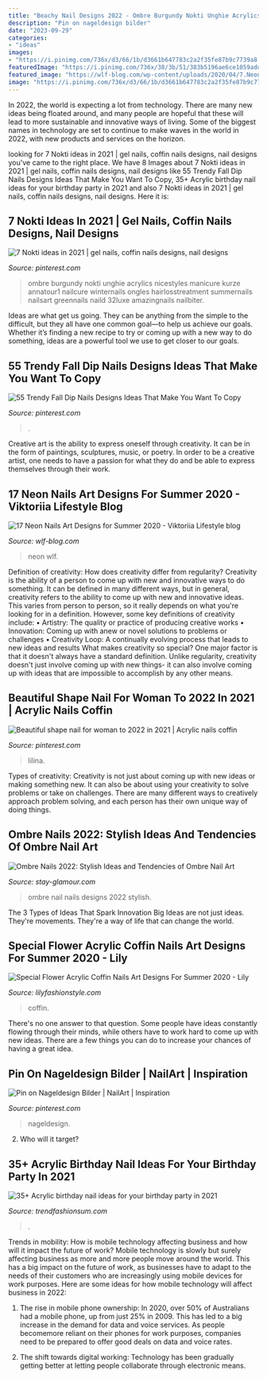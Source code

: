 ```yaml
---
title: "Beachy Nail Designs 2022 - Ombre Burgundy Nokti Unghie Acrylics Nicestyles Manicure Kurze Annatour1 Nailcure Winternails Ongles Hairlosstreatment Summernails Nailsart Greennails Naild 32luxe Amazingnails Nailbiter"
description: "Pin on nageldesign bilder"
date: "2023-09-29"
categories:
- "ideas"
images:
- "https://i.pinimg.com/736x/d3/66/1b/d3661b647783c2a2f35fe87b9c7739a8.jpg"
featuredImage: "https://i.pinimg.com/736x/38/3b/51/383b5196ae6ce1059add35f08bed55d1.jpg"
featured_image: "https://wlf-blog.com/wp-content/uploads/2020/04/7.NeonNailsVOL2.12-964x1024.jpg"
image: "https://i.pinimg.com/736x/d3/66/1b/d3661b647783c2a2f35fe87b9c7739a8.jpg"
---
```



In 2022, the world is expecting a lot from technology. There are many new ideas being floated around, and many people are hopeful that these will lead to more sustainable and innovative ways of living. Some of the biggest names in technology are set to continue to make waves in the world in 2022, with new products and services on the horizon.

	

		
looking for 7 Nokti ideas in 2021 | gel nails, coffin nails designs, nail designs you've came to the right place. We have 8 Images about 7 Nokti ideas in 2021 | gel nails, coffin nails designs, nail designs like 55 Trendy Fall Dip Nails Designs Ideas That Make You Want To Copy, 35+ Acrylic birthday nail ideas for your birthday party in 2021 and also 7 Nokti ideas in 2021 | gel nails, coffin nails designs, nail designs. Here it is:
		
    
## 7 Nokti Ideas In 2021 | Gel Nails, Coffin Nails Designs, Nail Designs

<img loading=lazy src="https://i.pinimg.com/474x/d5/37/d5/d537d5dd7c8b9b6a2e756109fa96602c.jpg" onerror="this.onerror=null;this.src='https://tse1.mm.bing.net/th?id=OIP.F8IN3zJYKCE6YWbk3j0UoQAAAA&amp;pid=15.1';" alt="7 Nokti ideas in 2021 | gel nails, coffin nails designs, nail designs">

_Source: pinterest.com_

>ombre burgundy nokti unghie acrylics nicestyles manicure kurze annatour1 nailcure winternails ongles hairlosstreatment summernails nailsart greennails naild 32luxe amazingnails nailbiter. 

	

Ideas are what get us going. They can be anything from the simple to the difficult, but they all have one common goal—to help us achieve our goals. Whether it’s finding a new recipe to try or coming up with a new way to do something, ideas are a powerful tool we use to get closer to our goals.

    
## 55 Trendy Fall Dip Nails Designs Ideas That Make You Want To Copy

<img loading=lazy src="https://i.pinimg.com/originals/c8/03/ed/c803ed5dbc7d4e3be802b47644981c03.jpg" onerror="this.onerror=null;this.src='https://tse4.mm.bing.net/th?id=OIP.cZpEFzxhqM6yCuyOS_eUzAHaKP&amp;pid=15.1';" alt="55 Trendy Fall Dip Nails Designs Ideas That Make You Want To Copy">

_Source: pinterest.com_

>. 

	

Creative art is the ability to express oneself through creativity. It can be in the form of paintings, sculptures, music, or poetry. In order to be a creative artist, one needs to have a passion for what they do and be able to express themselves through their work.

    
## 17 Neon Nails Art Designs For Summer 2020 - Viktoriia Lifestyle Blog

<img loading=lazy src="https://wlf-blog.com/wp-content/uploads/2020/04/7.NeonNailsVOL2.12-964x1024.jpg" onerror="this.onerror=null;this.src='https://tse4.mm.bing.net/th?id=OIP.7EBQfrBIFRdXKi0z_b22sAHaH3&amp;pid=15.1';" alt="17 Neon Nails Art Designs for Summer 2020 - Viktoriia Lifestyle blog">

_Source: wlf-blog.com_

>neon wlf. 

	

Definition of creativity: How does creativity differ from regularity?
Creativity is the ability of a person to come up with new and innovative ways to do something. It can be defined in many different ways, but in general, creativity refers to the ability to come up with new and innovative ideas. This varies from person to person, so it really depends on what you're looking for in a definition. However, some key definitions of creativity include: • Artistry: The quality or practice of producing creative works • Innovation: Coming up with anew or novel solutions to problems or challenges • Creativity Loop: A continually evolving process that leads to new ideas and results 
What makes creativity so special? One major factor is that it doesn't always have a standard definition. Unlike regularity, creativity doesn't just involve coming up with new things- it can also involve coming up with ideas that are impossible to accomplish by any other means.

    
## Beautiful Shape Nail For Woman To 2022 In 2021 | Acrylic Nails Coffin

<img loading=lazy src="https://i.pinimg.com/736x/d3/66/1b/d3661b647783c2a2f35fe87b9c7739a8.jpg" onerror="this.onerror=null;this.src='https://tse1.mm.bing.net/th?id=OIP.N5xfhfieg9H01ghGla1OHgHaHF&amp;pid=15.1';" alt="Beautiful shape nail for woman to 2022 in 2021 | Acrylic nails coffin">

_Source: pinterest.com_

>lilina. 

	

Types of creativity:
Creativity is not just about coming up with new ideas or making something new. It can also be about using your creativity to solve problems or take on challenges. There are many different ways to creatively approach problem solving, and each person has their own unique way of doing things.

    
## Ombre Nails 2022: Stylish Ideas And Tendencies Of Ombre Nail Art

<img loading=lazy src="https://stay-glamour.com/wp-content/uploads/2017/11/ombre-nails-2018-ombre-nail-designs-ombre-nail-art-luminous-ombre-nails-ombre-nails-2018.jpg" onerror="this.onerror=null;this.src='https://tse3.mm.bing.net/th?id=OIP.7_m4QD_oxQ4FtyXxSWpBWQHaDg&amp;pid=15.1';" alt="Ombre Nails 2022: Stylish Ideas and Tendencies of Ombre Nail Art">

_Source: stay-glamour.com_

>ombre nail nails designs 2022 stylish. 

	

The 3 Types of Ideas That Spark Innovation
Big Ideas are not just ideas. They're movements. They're a way of life that can change the world.

    
## Special Flower Acrylic Coffin Nails Art Designs For Summer 2020 - Lily

<img loading=lazy src="https://lilyfashionstyle.com/wp-content/uploads/2020/05/16-3.jpg" onerror="this.onerror=null;this.src='https://tse1.mm.bing.net/th?id=OIP.8lJnjZlGdhtKZexWB2z0eAHaJo&amp;pid=15.1';" alt="Special Flower Acrylic Coffin Nails Art Designs For Summer 2020 - Lily">

_Source: lilyfashionstyle.com_

>coffin. 

	

There's no one answer to that question. Some people have ideas constantly flowing through their minds, while others have to work hard to come up with new ideas. There are a few things you can do to increase your chances of having a great idea.

    
## Pin On Nageldesign Bilder | NailArt | Inspiration

<img loading=lazy src="https://i.pinimg.com/736x/38/3b/51/383b5196ae6ce1059add35f08bed55d1.jpg" onerror="this.onerror=null;this.src='https://tse4.mm.bing.net/th?id=OIP.biQULtmMkVKPB-3-euMcwQHaHa&amp;pid=15.1';" alt="Pin on Nageldesign Bilder | NailArt | Inspiration">

_Source: pinterest.com_

>nageldesign. 

	

2) Who will it target?

    
## 35+ Acrylic Birthday Nail Ideas For Your Birthday Party In 2021

<img loading=lazy src="https://trendfashionsum.com/wp-content/uploads/2021/05/9-18.jpg" onerror="this.onerror=null;this.src='https://tse1.mm.bing.net/th?id=OIP.gPNhAcqagwOlHq2xgaPqJQHaLH&amp;pid=15.1';" alt="35+ Acrylic birthday nail ideas for your birthday party in 2021">

_Source: trendfashionsum.com_

>. 

	

Trends in mobility: How is mobile technology affecting business and how will it impact the future of work?
Mobile technology is slowly but surely affecting business as more and more people move around the world. This has a big impact on the future of work, as businesses have to adapt to the needs of their customers who are increasingly using mobile devices for work purposes. Here are some ideas for how mobile technology will affect business in 2022:
1) The rise in mobile phone ownership: In 2020, over 50% of Australians had a mobile phone, up from just 25% in 2009. This has led to a big increase in the demand for data and voice services. As people becomemore reliant on their phones for work purposes, companies need to be prepared to offer good deals on data and voice rates.

2) The shift towards digital working: Technology has been gradually getting better at letting people collaborate through electronic means.

